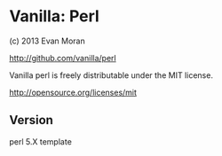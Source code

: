 Vanilla: Perl
====================================================================
(c) 2013 Evan Moran

http://github.com/vanilla/perl

Vanilla perl is freely distributable under the MIT license.

http://opensource.org/licenses/mit

Version
--------------------------------------------------------------------
perl 5.X template
